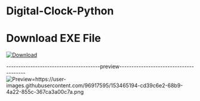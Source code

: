 # Digital-Clock-Python


# Download EXE File
<a href="https://github.com/proarafat/snake_game/raw/main/exe/mainexe/Arafat%20Snake%20Game.exe">
         <img alt="Download" src="https://user-images.githubusercontent.com/96917595/153041118-c67359e3-190a-4747-9df7-70adb943a5e9.png"></a>

---------------------------------------preview---------------------------------------<BR>
<img src="https://user-images.githubusercontent.com/96917595/153465194-cd39c6e2-68b9-4a22-855c-367ca3a00c7a.png" alt="Preview=https://user-images.githubusercontent.com/96917595/153465194-cd39c6e2-68b9-4a22-855c-367ca3a00c7a.png">




